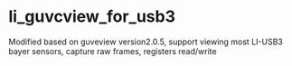 # li_guvcview_for_usb3
Modified based on guveview version2.0.5, support viewing most LI-USB3 bayer sensors, capture raw frames, registers read/write
